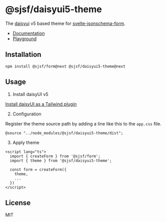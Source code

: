 # @sjsf/daisyui5-theme

The [daisyui](https://github.com/saadeghi/daisyui) v5 based theme for [svelte-jsonschema-form](https://github.com/x0k/svelte-jsonschema-form).

- [Documentation](https://x0k.github.io/svelte-jsonschema-form/v2/themes/daisyui5/)
- [Playground](https://x0k.github.io/svelte-jsonschema-form/playground2/)

## Installation

```shell
npm install @sjsf/form@next @sjsf/daisyui5-theme@next
```

## Usage

1. Install daisyUI v5

[Install daisyUI as a Tailwind plugin](https://daisyui.com/docs/install/)

2. Configuration

Register the theme source path by adding a line like this to the `app.css` file.

`@source "../node_modules/@sjsf/daisyui5-theme/dist";`

3. Apply theme

```svelte
<script lang="ts">
  import { createForm } from '@sjsf/form';
  import { theme } from '@sjsf/daisyui5-theme';

  const form = createForm({
    theme,
    ...
  })
</script>
```

## License

MIT
